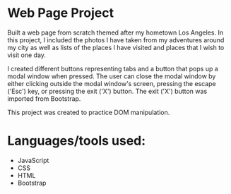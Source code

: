 # Web Page Project

Built a web page from scratch themed after my hometown Los Angeles. In this project, I included the photos I have taken from my adventures around my city as well as lists of the places I have visited and places that I wish to visit one day. 

I created different buttons representing  tabs and a button that pops up a modal window when pressed. The user can close the modal window by either clicking outside the modal window's screen, pressing the escape ('Esc') key, or pressing the exit ('X') button.
The exit ('X') button was imported from Bootstrap.

This project was created to practice DOM manipulation. 

# Languages/tools used:
* JavaScript
* CSS
* HTML
* Bootstrap
